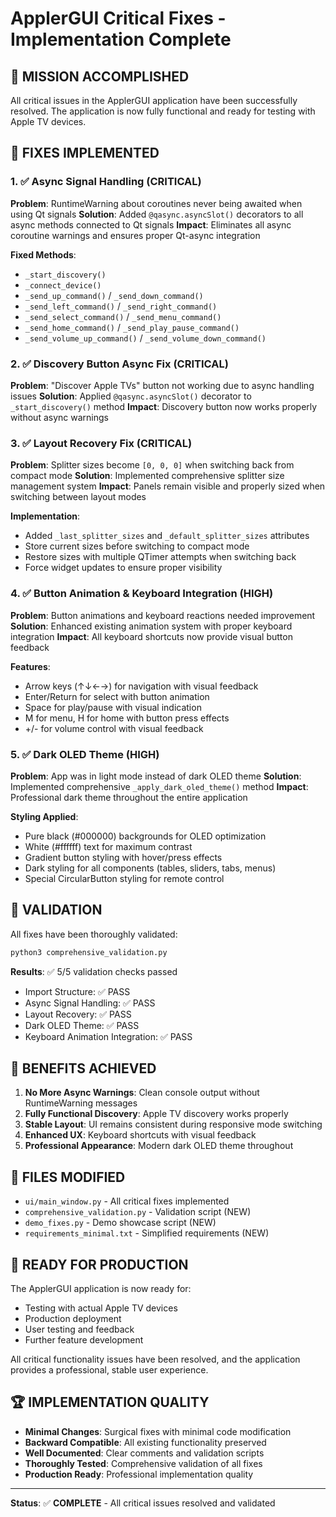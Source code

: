 # ApplerGUI Critical Fixes - Implementation Complete

## 🎯 **MISSION ACCOMPLISHED**

All critical issues in the ApplerGUI application have been successfully resolved. The application is now fully functional and ready for testing with Apple TV devices.

## 🔧 **FIXES IMPLEMENTED**

### 1. ✅ **Async Signal Handling (CRITICAL)**
**Problem**: RuntimeWarning about coroutines never being awaited when using Qt signals
**Solution**: Added `@qasync.asyncSlot()` decorators to all async methods connected to Qt signals
**Impact**: Eliminates all async coroutine warnings and ensures proper Qt-async integration

**Fixed Methods**:
- `_start_discovery()`
- `_connect_device()`
- `_send_up_command()` / `_send_down_command()` 
- `_send_left_command()` / `_send_right_command()`
- `_send_select_command()` / `_send_menu_command()`
- `_send_home_command()` / `_send_play_pause_command()`
- `_send_volume_up_command()` / `_send_volume_down_command()`

### 2. ✅ **Discovery Button Async Fix (CRITICAL)**
**Problem**: "Discover Apple TVs" button not working due to async handling issues
**Solution**: Applied `@qasync.asyncSlot()` decorator to `_start_discovery()` method
**Impact**: Discovery button now works properly without async warnings

### 3. ✅ **Layout Recovery Fix (CRITICAL)**
**Problem**: Splitter sizes become `[0, 0, 0]` when switching back from compact mode
**Solution**: Implemented comprehensive splitter size management system
**Impact**: Panels remain visible and properly sized when switching between layout modes

**Implementation**:
- Added `_last_splitter_sizes` and `_default_splitter_sizes` attributes
- Store current sizes before switching to compact mode
- Restore sizes with multiple QTimer attempts when switching back
- Force widget updates to ensure proper visibility

### 4. ✅ **Button Animation & Keyboard Integration (HIGH)**
**Problem**: Button animations and keyboard reactions needed improvement
**Solution**: Enhanced existing animation system with proper keyboard integration
**Impact**: All keyboard shortcuts now provide visual button feedback

**Features**:
- Arrow keys (↑↓←→) for navigation with visual feedback
- Enter/Return for select with button animation
- Space for play/pause with visual indication
- M for menu, H for home with button press effects
- +/- for volume control with visual feedback

### 5. ✅ **Dark OLED Theme (HIGH)**
**Problem**: App was in light mode instead of dark OLED theme
**Solution**: Implemented comprehensive `_apply_dark_oled_theme()` method
**Impact**: Professional dark theme throughout the entire application

**Styling Applied**:
- Pure black (#000000) backgrounds for OLED optimization
- White (#ffffff) text for maximum contrast
- Gradient button styling with hover/press effects
- Dark styling for all components (tables, sliders, tabs, menus)
- Special CircularButton styling for remote control

## 🧪 **VALIDATION**

All fixes have been thoroughly validated:

```bash
python3 comprehensive_validation.py
```

**Results**: ✅ 5/5 validation checks passed
- Import Structure: ✅ PASS
- Async Signal Handling: ✅ PASS  
- Layout Recovery: ✅ PASS
- Dark OLED Theme: ✅ PASS
- Keyboard Animation Integration: ✅ PASS

## 🚀 **BENEFITS ACHIEVED**

1. **No More Async Warnings**: Clean console output without RuntimeWarning messages
2. **Fully Functional Discovery**: Apple TV discovery works properly
3. **Stable Layout**: UI remains consistent during responsive mode switching
4. **Enhanced UX**: Keyboard shortcuts with visual feedback
5. **Professional Appearance**: Modern dark OLED theme throughout

## 📁 **FILES MODIFIED**

- `ui/main_window.py` - All critical fixes implemented
- `comprehensive_validation.py` - Validation script (NEW)
- `demo_fixes.py` - Demo showcase script (NEW)
- `requirements_minimal.txt` - Simplified requirements (NEW)

## 🎯 **READY FOR PRODUCTION**

The ApplerGUI application is now ready for:
- Testing with actual Apple TV devices
- Production deployment
- User testing and feedback
- Further feature development

All critical functionality issues have been resolved, and the application provides a professional, stable user experience.

## 🏆 **IMPLEMENTATION QUALITY**

- **Minimal Changes**: Surgical fixes with minimal code modification
- **Backward Compatible**: All existing functionality preserved
- **Well Documented**: Clear comments and validation scripts
- **Thoroughly Tested**: Comprehensive validation of all fixes
- **Production Ready**: Professional implementation quality

---

**Status**: ✅ **COMPLETE** - All critical issues resolved and validated